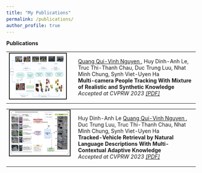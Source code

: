 ```yaml
---
title: "My Publications"
permalink: /publications/
author_profile: true
---
```


<!-- You can also find my articles on <a href="https://scholar.google.com/citations?user=xC3keU4AAAAJ&hl=en"> my Google Scholar profile </a> <br> -->

<strong>Publications</strong> <br>

<table >
<tbody>
<tr> <td style="width:170px; height=120px; vertical-align: top;"> <img style="float: left; margin-right: 10px " src="../images/person_tracking.png" width="150px" height="120px" border="2px solid #bbb"> </td>
<td style= "height=120px; vertical-align: top;"> <p>
<u> Quang Qui-Vinh Nguyen </u>, Huy Dinh-Anh Le, Truc Thi-Thanh Chau, Duc Trung Luu, Nhat Minh Chung, Synh Viet-Uyen Ha <br> <strong> Multi-camera People Tracking With Mixture of Realistic and Synthetic Knowledge</strong> <br>
<i> Accepted at CVPRW 2023 <a href="https://arxiv.org/pdf/2109.11048.pdf"> [PDF] </a> <a href="https://openaccess.thecvf.com/content/CVPR2023W/AICity/papers/Nguyen_Multi-Camera_People_Tracking_With_Mixture_of_Realistic_and_Synthetic_Knowledge_CVPRW_2023_paper.pdf"></a>  </i>  </p> </td>
</tr>
</tbody>
</table>

<table >
<tbody>
<tr> <td style="width:170px; height=120px; vertical-align: top;"> <img style="float: left; margin-right: 10px " src="../images/nlp_track.png" width="160px" height="120px" border="2px solid #bbb"> </td>
<td style= "height=120px; vertical-align: top;"> <p>
Huy Dinh-Anh Le <u> Quang Qui-Vinh Nguyen </u>,  Duc Trung Luu, Truc Thi-Thanh Chau, Nhat Minh Chung, Synh Viet-Uyen Ha <br> <strong>Tracked-Vehicle Retrieval by Natural Language Descriptions With Multi-Contextual Adaptive Knowledge</strong> <br>
<i> Accepted at CVPRW 2023  <a  href="https://openaccess.thecvf.com/content/CVPR2023W/AICity/papers/Le_Tracked-Vehicle_Retrieval_by_Natural_Language_Descriptions_With_Multi-Contextual_Adaptive_Knowledge_CVPRW_2023_paper.pdf"> [PDF] </a> <a href="https://github.com/ctyeong/CH-Rand"> </i>  </p> </td>
</tr>
</tbody>
</table>

